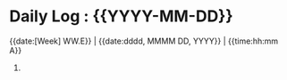 # Daily Log : {{YYYY-MM-DD}}

{{date:[Week] WW.E}} | {{date:dddd, MMMM DD, YYYY}} | {{time:hh:mm A}}

1. 
